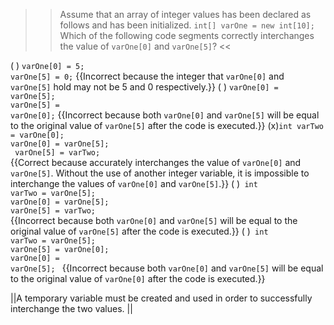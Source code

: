 >>Assume that an array of integer values has been declared as follows and has been initialized.
<code>int[] varOne = new int[10];</code>
Which of the following code segments correctly interchanges the value of <code>varOne[0]</code> and <code>varOne[5]</code>? <<

( ) <code>varOne[0] = 5;</code><br/><code>varOne[5] = 0;</code> {{Incorrect because the integer that <code>varOne[0]</code> and <code>varOne[5]</code> hold may not be 5 and 0 respectively.}}
( ) <code>varOne[0] = varOne[5];</code><br/><code>varOne[5] = varOne[0];</code> {{Incorrect because both <code>varOne[0]</code> and <code>varOne[5]</code> will be equal to the original value of <code>varOne[5]</code> after the code is executed.}}
(x)<code>int varTwo = varOne[0]; <br/>varOne[0] = varOne[5];<br/> varOne[5] = varTwo; </code> {{Correct because accurately interchanges the value of <code>varOne[0]</code> and <code>varOne[5]</code>. Without the use of another integer variable, it is impossible to interchange the values of <code>varOne[0]</code> and <code>varOne[5]</code>.}}
( )<code> int varTwo = varOne[5];<br/>varOne[0] = varOne[5];<br/>varOne[5] = varTwo; </code> {{Incorrect because both <code>varOne[0]</code> and <code>varOne[5]</code> will be equal to the original value of <code>varOne[5]</code> after the code is executed.}}
( )<code> int varTwo = varOne[5];<br/>varOne[5] = varOne[0];<br/>varOne[0] = varOne[5]; </code> {{Incorrect because both <code>varOne[0]</code> and <code>varOne[5]</code> will be equal to the original value of <code>varOne[0]</code> after the code is executed.}}

||A temporary variable must be created and used in order to successfully interchange the two values. ||